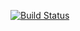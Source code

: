 [![Build Status](https://travis-ci.org/valcom-inc/V-Libary.svg?branch=master)](https://travis-ci.org/valcom-inc/V-Libary)